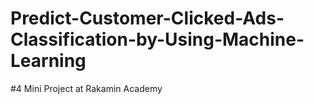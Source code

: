 # Predict-Customer-Clicked-Ads-Classification-by-Using-Machine-Learning
#4 Mini Project at Rakamin Academy
